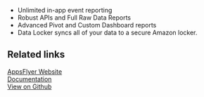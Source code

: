 - Unlimited in-app event reporting
- Robust APIs and Full Raw Data Reports
- Advanced Pivot and Custom Dashboard reports
- Data Locker syncs all of your data to a secure Amazon locker.

## Related links

[AppsFlyer Website][]  
[Documentation][]  
[View on Github][]

[//]: # "These are reference links used in the body of this note and get stripped out when the markdown processor does its job. There is no need to format nicely because it shouldn't be seen. Thanks SO - http://stackoverflow.com/questions/4823468/store-comments-in-markdown-syntax"
[appsflyer website]: https://support.appsflyer.com/hc/en-us
[documentation]: https://docs.rudderlabs.com/
[view on github]: https://github.com/rudderlabs/rudder-server
